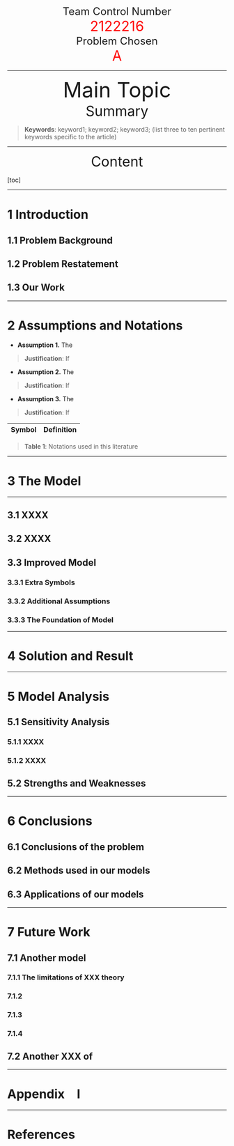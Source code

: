 <center>
<font size=5>Team Control Number</font><br>
<font color=red size=6>2122216</font><br>
<font size=5>Problem Chosen</font><br>
<font color=red size=6>A</font>
</center>

---

<center>
<font size=7>Main Topic</font><br>
<font size=6>Summary</font>
</center>

> **Keywords**: keyword1; keyword2; keyword3; (list three to ten pertinent keywords specific to the article)

---

<center><font size=6>Content</font></center>

[toc]

---

# 1 Introduction

## 1.1 Problem Background

## 1.2 Problem Restatement

## 1.3 Our Work

---

# 2 Assumptions and Notations

- **Assumption 1.** The

> **Justification**: If

- **Assumption 2.** The

> **Justification**: If

- **Assumption 3.** The

> **Justification**: If

| Symbol | Definition |
| ------ | ---------- |

>**Table 1**: Notations used in this literature

---

# 3 The Model

---

## 3.1 XXXX

## 3.2 XXXX

## 3.3 Improved Model

### 3.3.1 Extra Symbols

### 3.3.2 Additional Assumptions

### 3.3.3 The Foundation of Model

---

# 4 Solution and Result

---

# 5 Model Analysis

## 5.1 Sensitivity Analysis

### 5.1.1 XXXX

### 5.1.2 XXXX

## 5.2 Strengths and Weaknesses

---

# 6 Conclusions

## 6.1 Conclusions of the problem

## 6.2 Methods used in our models

## 6.3 Applications of our models

---

# 7 Future Work

## 7.1 Another model

### 7.1.1 The limitations of XXX theory

### 7.1.2

### 7.1.3

### 7.1.4

## 7.2 Another XXX of

---

# Appendix I

---

# References

